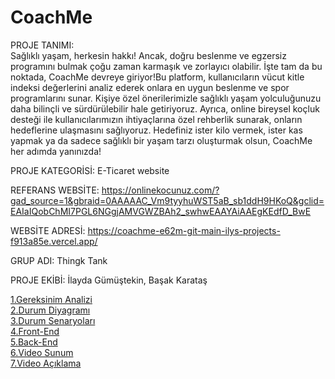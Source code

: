 # CoachMe<br>
PROJE TANIMI:<br>
Sağlıklı yaşam, herkesin hakkı! Ancak, doğru beslenme ve egzersiz programını bulmak çoğu zaman karmaşık ve zorlayıcı olabilir. İşte tam da bu noktada, CoachMe devreye giriyor!Bu platform, kullanıcıların vücut kitle indeksi değerlerini analiz ederek onlara en uygun beslenme ve spor programlarını sunar. Kişiye özel önerilerimizle sağlıklı yaşam yolculuğunuzu daha bilinçli ve sürdürülebilir hale getiriyoruz.
Ayrıca, online bireysel koçluk desteği ile kullanıcılarımızın ihtiyaçlarına özel rehberlik sunarak, onların hedeflerine ulaşmasını sağlıyoruz. Hedefiniz ister kilo vermek, ister kas yapmak ya da sadece sağlıklı bir yaşam tarzı oluşturmak olsun, CoachMe her adımda yanınızda!

PROJE KATEGORİSİ: E-Ticaret website

REFERANS WEBSİTE: https://onlinekocunuz.com/?gad_source=1&gbraid=0AAAAAC_Vm9tyyhuWST5aB_sb1ddH9HKoQ&gclid=EAIaIQobChMI7PGL6NGgjAMVGWZBAh2_swhwEAAYAiAAEgKEdfD_BwE

WEBSİTE ADRESİ: https://coachme-e62m-git-main-ilys-projects-f913a85e.vercel.app/

GRUP ADI: Thingk Tank

PROJE EKİBİ: İlayda Gümüştekin, Başak Karataş

[1.Gereksinim Analizi](https://github.com/ilaydagumustekin/coachme/blob/main/Gereksinim-Analizi.md)<br>
[2.Durum Diyagramı](https://github.com/ilaydagumustekin/coachme/blob/main/Durum-Diyagram%C4%B1.md)<br>
[3.Durum Senaryoları](https://github.com/ilaydagumustekin/coachme/blob/main/Durum-Senaryolar%C4%B1.md)<br>
[4.Front-End](https://github.com/ilaydagumustekin/coachme/tree/main/coachme-frontend/src)<br>
[5.Back-End](https://github.com/ilaydagumustekin/coachme/tree/main/coachme-backend)<br>
[6.Video Sunum](https://youtu.be/18-fyG14nuc)<br>
[7.Video Açıklama](https://github.com/ilaydagumustekin/coachme/blob/main/video%20ac%CC%A7%C4%B1klama.pages)<br>
